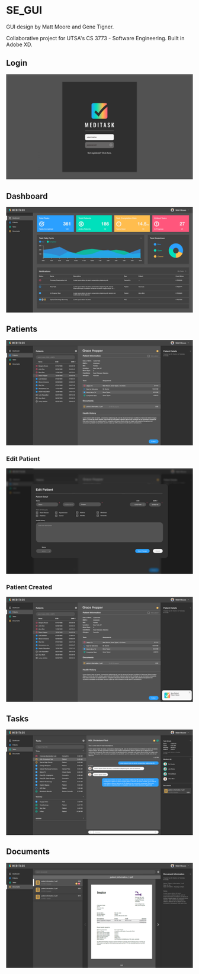 # SE_GUI
GUI design by Matt Moore and Gene Tigner.

Collaborative project for UTSA's CS 3773 - Software Engineering. Built in Adobe XD.

## Login
![login](login_screen.png)

## Dashboard
![dashboard](dashboard.png)

## Patients
![patients](patients.png)

### Edit Patient
![edit_patient](edit_patient.png)

### Patient Created
![patient_created](patient_created.png)

## Tasks
![tasks](tasks.png)

## Documents
![documents](documents.png)

